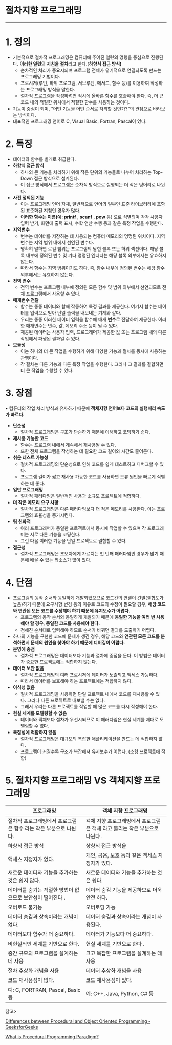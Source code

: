 # 절차지향 프로그래밍

---

# 1. 정의

- 기본적으로 절차적 프로그래밍은 컴퓨터에 주어진 일련의 명령을 중심으로 진행된다. **이러한 일련의 지침을 절차**라고 한다.(**하향식 접근 방식)**
    - 순차적인 처리가 중요시되며 프로그램 전체가 유기적으로 연결되도록 만드는 프로그래밍 기법이다.
    - 프로시저(루틴, 하위 프로그램, 서브루틴, 메서드, 함수 등)를 이용하여 작성하는 프로그래밍 방식을 말한다.
    - 절차적 프로그램을 작성하려면 적시에 올바른 함수를 호출해야 한다. 즉, 더 큰 코드 내의 적절한 위치에서 적절한 함수를 사용하는 것이다.
- 기능이 중심이 되며, "어떤 기능을 어떤 순서로 처리할 것인가?"의 관점으로 바라보는 방식이다.
- 대표적인 프로그래밍 언어로 C, Visual Basic, Fortran, Pascal이 있다.

# 2. 특징

- 데이터와 함수를 별개로 취급한다.
- **하향식 접근 방식**
    - 하나의 큰 기능을 처리하기 위해 작은 단위의 기능들로 나누어 처리하는 Top-Down 접근 방식으로 설계된다.
    - 이 접근 방식에서 프로그램은 순차적 방식으로 실행되는 더 작은 덩어리로 나뉜다.
- **사전 정의된 기능**
    - 이는 프로그래밍 언어 자체, 일반적으로 언어의 일부인 표준 라이브러리에 포함된 표준화된 지침인 경우가 많다.
    - **이러한 함수는 이름(예: printf** , **scanf** , **pow** 등) 으로 식별되며 각각 사용자 입력 받기, 화면에 출력 표시, 수학 연산 수행 등과 같은 특정 작업을 수행한다.
- **지역변수**
    - 변수는 데이터를 저장하는 데 사용되는 컴퓨터 메모리의 명명된 위치이다. 지역 변수는 지역 범위 내에서 선언된 변수다.
    - 명확히 말하면 로컬 범위는 프로그램의 닫힌 블록 또는 하위 섹션이다. 해당 블록 내부에 정의된 변수 및 기타 명명된 엔터티는 해당 블록 외부에서는 유효하지 않는다.
    - 따라서 함수는 지역 범위이기도 하다. 즉, 함수 내부에 정의된 변수는 해당 함수 외부에서는 유효하지 않는다.
- **전역 변수**
    - 전역 변수는 프로그램 내부에 정의된 모든 함수 및 범위 외부에서 선언되므로 전체 프로그램에서 사용할 수 있다.
- **매개변수 전달**
    - 함수는 종종 데이터와 함께 작동하여 특정 결과를 제공한다. 여기서 함수는 데이터를 입력으로 받아 단일 출력을 내보내는 기계와 같다.
    - 우리는 종종 이러한 데이터 입력을 함수에 매개 **변수**로 전달하여 제공한다. 이러한 매개변수는 변수, 값, 메모리 주소 등이 될 수 있다.
    - 제공된 데이터는 사용자 입력, 프로그래머가 제공한 값 또는 프로그램 내의 다른 작업에서 파생된 결과일 수 있다.
- **모듈성**
    - 이는 하나의 더 큰 작업을 수행하기 위해 다양한 기능과 절차를 동시에 사용하는 관행이다.
    - 각 절차는 다른 기능과 다른 특정 작업을 수행한다. 그러나 그 결과를 결합하면 더 큰 작업을 수행할 수 있다.

# 3. 장점

• 컴퓨터의 작업 처리 방식과 유사하기 때문에 **객체지향 언어보다 코드의 실행처리 속도가 빠르다.**

- **단순성**
    - 절차적 프로그래밍은 구조가 단순하기 때문에 이해하고 코딩하기 쉽다.
- **재사용 가능한 코드**
    - 함수는 프로그램 내에서 계속해서 재사용될 수 있다.
    - 또한 전체 프로그램을 작성하는 데 필요한 코드 길이와 시간도 줄어든다.
- **쉬운 테스트 가능성**
    - 절차적 프로그래밍의 단순성으로 인해 코드를 쉽게 테스트하고 디버그할 수 있다.
    - 프로그램 길이가 짧고 재사용 가능한 코드를 사용하면 오류 원인을 빠르게 식별하는 데 좋다.
- **일반 프로그래밍**
    - 절차적 패러다임은 일반적인 사용과 소규모 프로젝트에 적합하다.
- **더 작은 메모리 요구 사항**
    - 절차적 프로그래밍은 다른 패러다임보다 더 적은 메모리를 사용한다. 이는 프로그램의 효율성을 증가시킨다.
- **팀 친화적**
    - 여러 프로그래머가 동일한 프로젝트에서 동시에 작업할 수 있으며 각 프로그래머는 서로 다른 기능을 코딩한다.
    - 그런 다음 이러한 기능을 단일 프로젝트로 결합할 수 있다.
- **접근성**
    - 절차적 프로그래밍은 초보자에게 가르치는 첫 번째 패러다임인 경우가 많기 때문에 배울 수 있는 리소스가 많이 있다.

# 4. 단점

- 프로그램의 동작 순서와 동일하게 개발되었으므로 코드간의 연결이 긴밀(결합도가 높음)하기 때문에 요구사항 변경 등의 이유로 코드의 수정이 필요할 경우, **해당 코드와 연관된 모든 코드를 수정해야 하기 때문에 유지보수가 어렵다.**
    - 프로그램의 동작 순서와 동일하게 개발되기 때문에 **동일한 기능을 여러 번 사용해야 할 경우, 동일한 코드를 사용해야 한다.**
    - 정해진 순서대로 입력해야 하므로 순서가 바뀌면 결과를 도출하기 어렵다.
- 하나의 기능을 구현한 코드에 문제가 생긴 경우, 해당 코드와 **연관된 모든 코드를 분석하면서 문제의 원인을 찾아야 하기 때문에 디버깅이 어렵다.**
- **운영에 중점**
    - 절차적 프로그래밍은 데이터보다 기능과 절차에 중점을 둔다. 이 방법은 데이터가 중요한 프로젝트에는 적합하지 않는다.
- **데이터 보안 없음**
    - 절차적 프로그래밍의 여러 프로시저에 데이터가 노출되고 액세스 가능하다.
    - 따라서 데이터를 보호해야 하는 프로젝트에는 적합하지 않다.
- **이식성 없음**
    - 절차적 프로그래밍을 사용하면 단일 프로젝트 내에서 코드를 재사용할 수 있다. 그러나 다른 프로젝트로 내보낼 수는 없다.
    - 그래서 우리는 다른 프로젝트를 작업할 때 많은 코드를 다시 작성해야 한다.
- **현실 세계를 모델링할 수 없음**
    - 데이터와 객체보다 절차가 우선시되므로 이 패러다임은 현실 세계를 제대로 모델링할 수 없다.
- **복잡성에 적합하지 않음**
    - 절차적 프로그래밍은 대규모의 복잡한 애플리케이션을 만드는 데 적합하지 않다.
    - 프로그램이 커질수록 구조가 복잡해져 유지보수가 어렵다. (소형 프로젝트에 적합)

# 5. **절차지향 프로그래밍 VS 객체지향 프로그래밍**

| 프로그래밍 | 객체 지향 프로그래밍 |
| --- | --- |
| 절차적 프로그래밍에서 프로그램은 함수 라는 작은 부분으로 나뉜다. | 객체 지향 프로그래밍에서 프로그램은 객체 라고 불리는 작은 부분으로 나뉜다 . |
| 하향식 접근 방식 | 상향식 접근 방식을  |
| 액세스 지정자가 없다. | 개인, 공용, 보호 등과 같은 액세스 지정자가 있다. |
| 새로운 데이터와 기능을 추가하는 것은 쉽지 않다. | 새로운 데이터와 기능을 추가하는 것은 쉽다. |
| 데이터를 숨기는 적절한 방법이 없으므로 보안성이 떨어진다 . | 데이터 숨김 기능을 제공하므로 더욱 안전 하다. |
| 오버로드 불가능 | 오버로딩 가능 |
| 데이터 숨김과 상속이라는 개념이 없다. | 데이터 숨김과 상속이라는 개념이 사용된다. |
| 데이터보다 함수가 더 중요하다. | 데이터가 기능보다 더 중요하다. |
| 비현실적인 세계를 기반으로 한다. | 현실 세계를 기반으로 한다 . |
| 중간 규모의 프로그램을 설계하는 데 사용 | 크고 복잡한 프로그램을 설계하는 데 사용 |
| 절차 추상화 개념을 사용 | 데이터 추상화 개념을 사용 |
| 코드 재사용성이 없다. | 코드 재사용성이 있다. |
| 예: C, FORTRAN, Pascal, Basic 등 | 예: C++, Java, Python, C# 등 |

참고>

[Differences between Procedural and Object Oriented Programming - GeeksforGeeks](https://www.geeksforgeeks.org/differences-between-procedural-and-object-oriented-programming/)

[What is Procedural Programming Paradigm?](https://programiz.pro/resources/what-is-procedural-programming/)